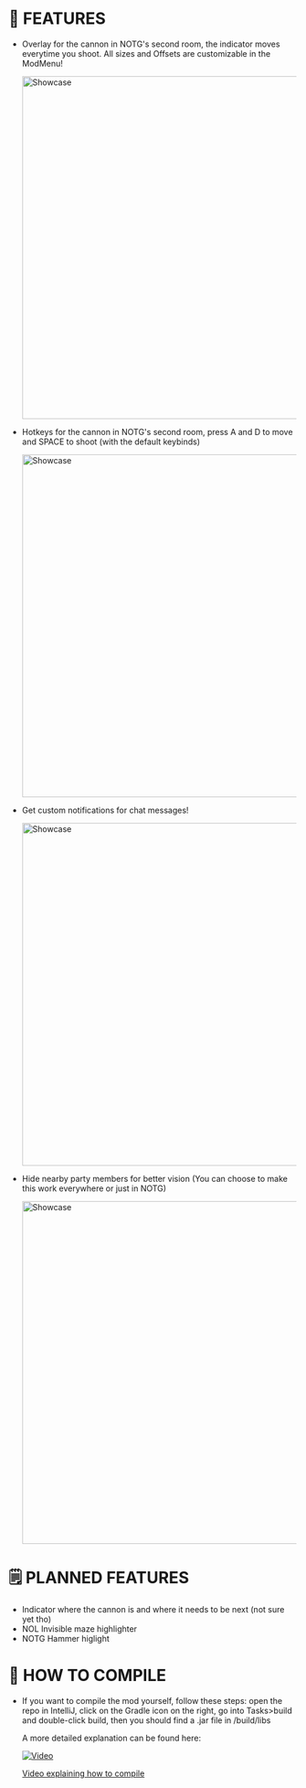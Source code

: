 # 🌟 FEATURES

- Overlay for the cannon in NOTG's second room, the indicator moves everytime you shoot. All sizes and Offsets are customizable in the ModMenu!

  <img src="https://github.com/user-attachments/assets/56ee2b56-6d87-4647-b2c8-6d0064564fb1" width="600px" alt="Showcase"/>

- Hotkeys for the cannon in NOTG's second room, press A and D to move and SPACE to shoot (with the default keybinds)

  <img src="https://github.com/user-attachments/assets/bd983137-16fb-474c-95f5-6da4366662c2" width="600px" alt="Showcase"/>

- Get custom notifications for chat messages!

  <img src="https://github.com/user-attachments/assets/80be499a-f569-4f58-9e51-bd1691a4d532" width="600px" alt="Showcase"/>

  
- Hide nearby party members for better vision (You can choose to make this work everywhere or just in NOTG)

  <img src="https://github.com/user-attachments/assets/9888c912-6391-469a-ac6c-bd344ca11236" width="600px" alt="Showcase"/>

  
# 🗒️ PLANNED FEATURES
- Indicator where the cannon is and where it needs to be next (not sure yet tho)
- NOL Invisible maze highlighter
- NOTG Hammer higlight

# 🐘 HOW TO COMPILE
- If you want to compile the mod yourself, follow these steps: open the repo in IntelliJ, click on the Gradle icon on the right,
  go into Tasks>build and double-click build, then you should find a .jar file in <wynnarsch folder>/build/libs

  A more detailed explanation can be found here:
  
  [![Video](https://img.youtube.com/vi/5YmUIDY7dm8/maxresdefault.jpg)](https://youtu.be/5YmUIDY7dm8)


  [Video explaining how to compile](https://youtu.be/5YmUIDY7dm8)
